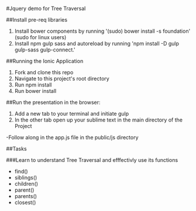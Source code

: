 #Jquery demo for Tree Traversal

##Install pre-req libraries

1. Install bower components by running '(sudo) bower install -s foundation' (sudo for linux users)
2. Install npm gulp sass and autoreload by running 'npm install -D gulp gulp-sass gulp-connect.'

##Running the Ionic Application

1. Fork and clone this repo
2. Navigate to this project's root directory
3. Run npm install
4. Run bower install


##Run the presentation in the browser:

1. Add a new tab to your terminal and initiate gulp
2. In the other tab open up your sublime text in the main directory of the Project

-Follow along in the app.js file in the public/js directory

##Tasks 

###Learn to understand Tree Traversal and efffectivly use its functions

- find()
- siblings() 
- children() 
- parent() 
- parents() 
- closest() 

